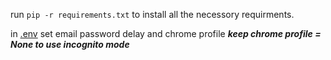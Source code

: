 run `pip -r requirements.txt` to install all the necessory requirments.

in [.env](https://github.com/Zeal5/reCAPTCHA-solver-for-chumbacasino/blob/master/.env) set email password delay and chrome profile ***keep chrome profile = None to use incognito mode***

